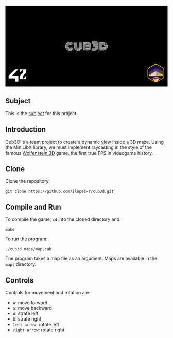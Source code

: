 ![image](https://github.com/ilopez-r/resources/blob/main/covers/cover-cub3d-bonus.png?raw=true)

## Subject
This is the [subject](https://github.com/ilopez-r/resources/blob/main/subjects/04_cub3d_en.pdf) for this project.

## Introduction
Cub3D is a team project to create a dynamic view inside a 3D maze. Using the MiniLibX library, we must implement raycasting in the style of the famous [Wolfenstein 3D](http://users.atw.hu/wolf3d/) game, the first true FPS in videogame history.

## Clone

Clone the repository:

```shell
git clone https://github.com/ilopez-r/cub3d.git
```

## Compile and Run

To compile the game, `cd` into the cloned directory and:

```shell
make
```

To run the program:

```shell
./cub3d maps/map.cub
```

The program takes a map file as an argument. Maps are available in the `maps` directory. 
## Controls

Controls for movement and rotation are:

- `W`: move forward
- `S`: move backward
- `A`: strafe left
- `D`: strafe right
- `left arrow`: rotate left
- `right arrow`: rotate right
